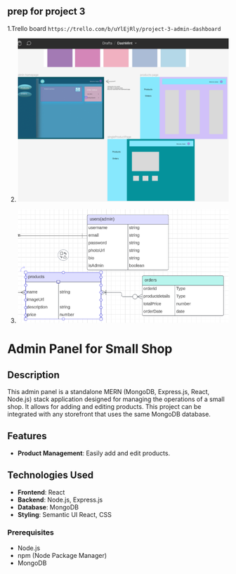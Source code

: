 
## prep for project 3

1.Trello board `https://trello.com/b/uYlEjRly/project-3-admin-dashboard`


2. ![wireframe](public/images/dash-mint-wireframe.png)


1. ![erd](public/images/erd.png)


# Admin Panel for Small Shop

## Description

This admin panel is a standalone MERN (MongoDB, Express.js, React, Node.js) stack application designed for managing the operations of a small shop. It allows for adding and editing products. This project can be integrated with any storefront that uses the same MongoDB database.

## Features

- **Product Management**: Easily add and edit products.

## Technologies Used

- **Frontend**: React
- **Backend**: Node.js, Express.js
- **Database**: MongoDB
- **Styling**: Semantic UI React, CSS

### Prerequisites

- Node.js
- npm (Node Package Manager)
- MongoDB
